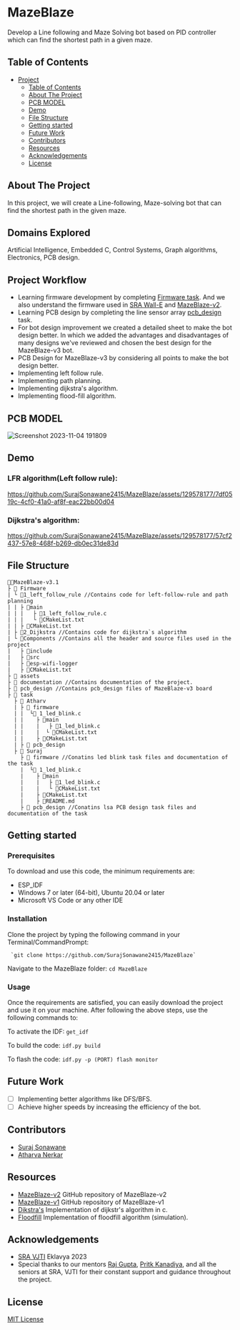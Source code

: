 # MazeBlaze
Develop a Line following and Maze Solving bot based on PID controller which can find the shortest path in a given maze.

## Table of Contents

- [Project](#project)
   - [Table of Contents](#table-of-contents)
   - [About The Project](#about-the-project)
   - [PCB MODEL](#pcb-model)
   - [Demo](#demo)
   - [File Structure](#file-structure)
   - [Getting started](#getting-started)
   - [Future Work](#future-work)
   - [Contributors](#contributors)
   - [Resources](#resources)
   - [Acknowledgements](#acknowledgements)
   - [License](#license)

## About The Project
In this project, we will create a Line-following, Maze-solving bot that can find the shortest path in the given maze.

## Domains Explored
Artificial Intelligence, Embedded C, Control Systems, Graph algorithms, Electronics, PCB design.

## Project Workflow
- Learning firmware development by completing [Firmware task](https://github.com/SurajSonawane2415/MazeBlaze/tree/main/task/suraj/firmware). And we also understand the firmware used in [SRA Wall-E](https://github.com/SRA-VJTI/Wall-E) and [MazeBlaze-v2](https://github.com/PritK99/MazeBlaze).
- Learning PCB design by completing the line sensor array [pcb_design](https://github.com/SurajSonawane2415/MazeBlaze/tree/main/task/suraj/pcb%20design) task.   
- For bot design improvement we created a detailed sheet to make the bot design better. In which we added the advantages and disadvantages of many designs we've reviewed and chosen the best design for the MazeBlaze-v3 bot.
- PCB Design for MazeBlaze-v3 by considering all points to make the bot design better.
- Implementing left follow rule.
- Implementing path planning.
- Implementing dijkstra's algorithm.
- Implementing flood-fill algorithm.
## PCB MODEL
![Screenshot 2023-11-04 191809](https://github.com/SurajSonawane2415/MazeBlaze/assets/129578177/c39003f3-1a3e-47aa-bcf5-b1e47b84d49c)
## Demo
### LFR algorithm(Left follow rule):

https://github.com/SurajSonawane2415/MazeBlaze/assets/129578177/7df0519c-4cf0-41a0-af8f-eac22bb00d04

### Dijkstra's algorithm:

https://github.com/SurajSonawane2415/MazeBlaze/assets/129578177/57cf2437-57e8-468f-b269-db0ec31de83d

## File Structure


```
👨‍💻MazeBlaze-v3.1
├ 📂 Firmware
| └ 📂1_left_follow_rule //Contains code for left-follow-rule and path planning
| | ├ 📂main
| | |   ├ 📄1_left_follow_rule.c
| | |   └ 📄CMakeList.txt
| | ├ 📄CMakeList.txt
| ├ 📂2_Dijkstra //Contains code for dijkstra`s algorithm   
| └ 📂Components //Contains all the header and source files used in the project
|   ├ 📂include
|   ├ 📂src
|   ├ 📂esp-wifi-logger
|   ├ 📄CMakeList.txt
├ 📂 assets
├ 📂 documentation //Contains documentation of the project.
├ 📂 pcb_design //Contains pcb_design files of MazeBlaze-v3 board
├ 📂 task
  ├ 📂 Atharv
  | ├ 📂 firmware 
  | |  └📂 1_led_blink.c
  | |    ├ 📂main
  | |    |   ├ 📄1_led_blink.c
  | |    |  └ 📄CMakeList.txt
  | |    ├ 📄CMakeList.txt
  | ├ 📂 pcb_design
  ├ 📂 Suraj
    ├ 📂 firmware //Conatins led blink task files and documentation of the task
    |  └📂 1_led_blink.c 
    |    ├ 📂main
    |    |   ├ 📄1_led_blink.c
    |    |   └ 📄CMakeList.txt
    |    ├ 📄CMakeList.txt
    |    ├ 📄README.md
    ├ 📂 pcb_design //Conatins lsa PCB design task files and documentation of the task
```
## Getting started
### Prerequisites
To download and use this code, the minimum requirements are:
- ESP_IDF
- Windows 7 or later (64-bit), Ubuntu 20.04 or later
- Microsoft VS Code or any other IDE

### Installation
Clone the project by typing the following command in your Terminal/CommandPrompt:
      
     `git clone https://github.com/SurajSonawane2415/MazeBlaze`

Navigate to the MazeBlaze folder:
`cd MazeBlaze`

### Usage

Once the requirements are satisfied, you can easily download the project and use it on your machine. After following the above steps, use the following commands to:

To activate the IDF:
`get_idf`

To build the code:
`idf.py build`

To flash the code:
`idf.py -p (PORT) flash monitor`

## Future Work
- [ ] Implementing better algorithms like DFS/BFS.
- [ ] Achieve higher speeds by increasing the efficiency of the bot.

## Contributors
- [Suraj Sonawane](https://github.com/SurajSonawane2415)
- [Atharva Nerkar](https://github.com/ARN1954)

## Resources
- [MazeBlaze-v2](https://github.com/PritK99/MazeBlaze) GitHub repository of MazeBlaze-v2 
- [MazeBlaze-v1](https://github.com/ChinmayLonkar/MAZEBLAZE) GitHub repository of MazeBlaze-v1
- [Dikstra's](https://www-geeksforgeeks-org.cdn.ampproject.org/v/s/www.geeksforgeeks.org/printing-paths-dijkstras-shortest-path-algorithm/amp/?usqp=mq331AQIUAKwASCAAgM%3D&amp_js_v=a9&amp_gsa=1#referrer=https%3A%2F%2Fwww.google.com&csi=1&ampshare=https%3A%2F%2Fwww.geeksforgeeks.org%2Fprinting-paths-dijkstras-shortest-path-algorithm%2Famp%2F%23referrer%3Dhttps%253A%252F%252Fwww.google.com%26csi%3D1%26ampshare%3Dhttps%253A%252F%252Fwww.geeksforgeeks.org%252Fprinting-paths-dijkstras-shortest-path-algorithm%252F) Implementation of dijkstr's algorithm in c.
- [Floodfill](https://github.com/Isuru-Dissanayake/piccola) Implementation of floodfill algorithm (simulation).

## Acknowledgements 
- [SRA VJTI](https://sravjti.in/) Eklavya 2023
- Special thanks to our mentors [Raj Gupta](https://github.com/RajGupta17), [Pritk Kanadiya](https://github.com/PritK99), and all the seniors at SRA, VJTI for their constant support and guidance throughout the project.

## License
[MIT License](https://opensource.org/license/mit/)
